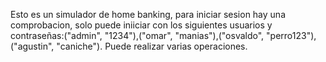 Esto es un simulador de home banking, para iniciar sesion hay una comprobacion, solo puede iniiciar con los siguientes usuarios y contraseñas:("admin", "1234"),("omar", "manias"),("osvaldo", "perro123"),("agustin", "caniche"). Puede realizar varias operaciones.